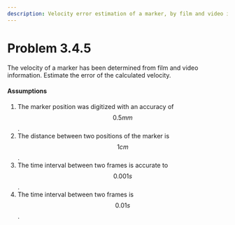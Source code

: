 ```yaml
---
description: Velocity error estimation of a marker, by film and video information.
---
```


# Problem 3.4.5

The velocity of a marker has been determined from film and video information. Estimate the error of the calculated velocity.&#x20;

#### Assumptions

1. The marker position was digitized with an accuracy of $$0.5mm$$.&#x20;
2. The distance between two positions of the marker is $$1cm$$.
3. The time interval between two frames is accurate to $$0.001s$$.
4. The time interval between two frames is $$0.01s$$.
